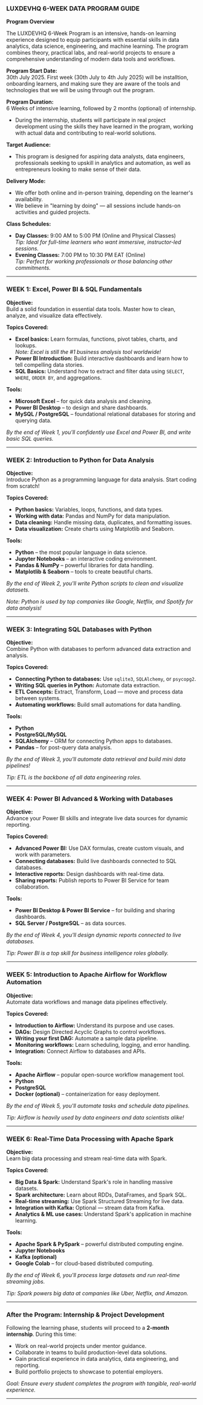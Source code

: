 ### **LUXDEVHQ 6-WEEK DATA PROGRAM GUIDE**

**Program Overview**

The LUXDEVHQ 6-Week Program is an intensive, hands-on learning experience designed to equip participants with essential skills in data analytics, data science, engineering, and machine learning. The program combines theory, practical labs, and real-world projects to ensure a comprehensive understanding of modern data tools and workflows.

**Program Start Date:**  
30th July 2025. 
First week (30th July to 4th July 2025) will be installtion, onboarding learners, and making sure they are aware of the tools and technologies that we will be using through out the program.

**Program Duration:**  
6 Weeks of intensive learning, followed by 2 months (optional) of internship. 

- During the internship, students will participate in real project development using the skills they have learned in the program, working with actual data and contributing to real-world solutions.

**Target Audience:**  
- This program is designed for aspiring data analysts, data engineers, professionals seeking to upskill in analytics and automation, as well as entrepreneurs looking to make sense of their data.

**Delivery Mode:**
- We offer both online and in-person training, depending on the learner's availability.
- We believe in "learning by doing" — all sessions include hands-on activities and guided projects.

**Class Schedules:**
- **Day Classes:** 9:00 AM to 5:00 PM (Online and Physical Classes)  
  _Tip: Ideal for full-time learners who want immersive, instructor-led sessions._
- **Evening Classes:** 7:00 PM to 10:30 PM EAT (Online)  
  _Tip: Perfect for working professionals or those balancing other commitments._

---

### **WEEK 1: Excel, Power BI & SQL Fundamentals**

**Objective:**  
Build a solid foundation in essential data tools. Master how to clean, analyze, and visualize data effectively.

**Topics Covered:**
- **Excel basics:** Learn formulas, functions, pivot tables, charts, and lookups.  
  _Note: Excel is still the #1 business analysis tool worldwide!_
- **Power BI Introduction:** Build interactive dashboards and learn how to tell compelling data stories.
- **SQL Basics:** Understand how to extract and filter data using `SELECT`, `WHERE`, `ORDER BY`, and aggregations.

**Tools:**
- **Microsoft Excel** – for quick data analysis and cleaning.
- **Power BI Desktop** – to design and share dashboards.
- **MySQL / PostgreSQL** – foundational relational databases for storing and querying data.

 _By the end of Week 1, you'll confidently use Excel and Power BI, and write basic SQL queries._

---

### **WEEK 2: Introduction to Python for Data Analysis**

**Objective:**  
Introduce Python as a programming language for data analysis. Start coding from scratch!

**Topics Covered:**
- **Python basics:** Variables, loops, functions, and data types.
- **Working with data:** Pandas and NumPy for data manipulation.
- **Data cleaning:** Handle missing data, duplicates, and formatting issues.
- **Data visualization:** Create charts using Matplotlib and Seaborn.

**Tools:**
- **Python** – the most popular language in data science.
- **Jupyter Notebooks** – an interactive coding environment.
- **Pandas & NumPy** – powerful libraries for data handling.
- **Matplotlib & Seaborn** – tools to create beautiful charts.

 _By the end of Week 2, you'll write Python scripts to clean and visualize datasets._

 _Note: Python is used by top companies like Google, Netflix, and Spotify for data analysis!_

---

### **WEEK 3: Integrating SQL Databases with Python**

**Objective:**  
Combine Python with databases to perform advanced data extraction and analysis.

**Topics Covered:**
- **Connecting Python to databases:** Use `sqlite3`, `SQLAlchemy`, or `psycopg2`.
- **Writing SQL queries in Python:** Automate data extraction.
- **ETL Concepts:** Extract, Transform, Load — move and process data between systems.
- **Automating workflows:** Build small automations for data handling.

**Tools:**
- **Python**
- **PostgreSQL/MySQL**
- **SQLAlchemy** – ORM for connecting Python apps to databases.
- **Pandas** – for post-query data analysis.

_By the end of Week 3, you'll automate data retrieval and build mini data pipelines!_

_Tip: ETL is the backbone of all data engineering roles._

---

### **WEEK 4: Power BI Advanced & Working with Databases**

**Objective:**  
Advance your Power BI skills and integrate live data sources for dynamic reporting.

**Topics Covered:**
- **Advanced Power BI:** Use DAX formulas, create custom visuals, and work with parameters.
- **Connecting databases:** Build live dashboards connected to SQL databases.
- **Interactive reports:** Design dashboards with real-time data.
- **Sharing reports:** Publish reports to Power BI Service for team collaboration.

**Tools:**
- **Power BI Desktop & Power BI Service** – for building and sharing dashboards.
- **SQL Server / PostgreSQL** – as data sources.

 _By the end of Week 4, you'll design dynamic reports connected to live databases._

 _Tip: Power BI is a top skill for business intelligence roles globally._

---

### **WEEK 5: Introduction to Apache Airflow for Workflow Automation**

**Objective:**  
Automate data workflows and manage data pipelines effectively.

**Topics Covered:**
- **Introduction to Airflow:** Understand its purpose and use cases.
- **DAGs:** Design Directed Acyclic Graphs to control workflows.
- **Writing your first DAG:** Automate a sample data pipeline.
- **Monitoring workflows:** Learn scheduling, logging, and error handling.
- **Integration:** Connect Airflow to databases and APIs.

**Tools:**
- **Apache Airflow** – popular open-source workflow management tool.
- **Python**
- **PostgreSQL**
- **Docker (optional)** – containerization for easy deployment.

 _By the end of Week 5, you'll automate tasks and schedule data pipelines._

 _Tip: Airflow is heavily used by data engineers and data scientists alike!_

---

### **WEEK 6: Real-Time Data Processing with Apache Spark**

**Objective:**  
Learn big data processing and stream real-time data with Spark.

**Topics Covered:**
- **Big Data & Spark:** Understand Spark's role in handling massive datasets.
- **Spark architecture:** Learn about RDDs, DataFrames, and Spark SQL.
- **Real-time streaming:** Use Spark Structured Streaming for live data.
- **Integration with Kafka:** Optional — stream data from Kafka.
- **Analytics & ML use cases:** Understand Spark's application in machine learning.

**Tools:**
- **Apache Spark & PySpark** – powerful distributed computing engine.
- **Jupyter Notebooks**
- **Kafka (optional)**
- **Google Colab** – for cloud-based distributed computing.

_By the end of Week 6, you'll process large datasets and run real-time streaming jobs._

 _Tip: Spark powers big data at companies like Uber, Netflix, and Amazon._

---

### **After the Program: Internship & Project Development**

Following the learning phase, students will proceed to a **2-month internship**. During this time:
- Work on real-world projects under mentor guidance.
- Collaborate in teams to build production-level data solutions.
- Gain practical experience in data analytics, data engineering, and reporting.
- Build portfolio projects to showcase to potential employers.

_Goal: Ensure every student completes the program with tangible, real-world experience._

---
